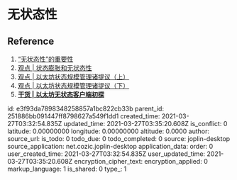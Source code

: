 # 无状态性



## Reference

1. [“无状态性”的重要性](https://mp.weixin.qq.com/s/6NbZ-B9uXmQUjiKfNAib4A)
2. [观点 | 状态膨胀和无状态性](https://mp.weixin.qq.com/s/lLOaplyoYL2dR6Bc7XYWJA)
3. [观点 | 以太坊状态规模管理诸提议（上）](https://mp.weixin.qq.com/s/p0hqr051x5xHDE9tXBg4HA)
4. [观点 | 以太坊状态规模管理诸提议（下）](https://mp.weixin.qq.com/s/GdZbmnCLtOVMJC-WN-2BKQ)
5. [**干货 | 以太坊无状态客户端初探**](https://mp.weixin.qq.com/s/Xc1EK1mu_lC270KVsaEEOQ)



id: e3f93da7898348258857a1bc822cb33b
parent_id: 251886bb091447ff8798627a549f1dd1
created_time: 2021-03-27T03:32:54.835Z
updated_time: 2021-03-27T03:35:20.608Z
is_conflict: 0
latitude: 0.00000000
longitude: 0.00000000
altitude: 0.0000
author: 
source_url: 
is_todo: 0
todo_due: 0
todo_completed: 0
source: joplin-desktop
source_application: net.cozic.joplin-desktop
application_data: 
order: 0
user_created_time: 2021-03-27T03:32:54.835Z
user_updated_time: 2021-03-27T03:35:20.608Z
encryption_cipher_text: 
encryption_applied: 0
markup_language: 1
is_shared: 0
type_: 1